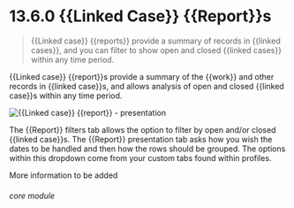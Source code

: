 #    13.6.0 {{Linked Case}} {{Report}}s

> {{Linked case}} {{reports}} provide a summary of records in {{linked cases}}, and you can filter to show open and closed {{linked cases}} within any time period.

{{Linked case}} {{report}}s provide a summary of the {{work}} and other records in {{linked case}}s, and allows analysis of open and closed {{linked case}}s within any time period. 

![{{Linked case}} {{report}} - presentation]({{imgpath}}137a.png)

The {{Report}} filters tab allows the option to filter by open and/or closed {{linked case}}s. The {{Report}} presentation tab asks how you wish the dates to be handled and then how the rows should be grouped. The options within this dropdown come from your custom tabs found within profiles. 

More information to be added


###### core module
